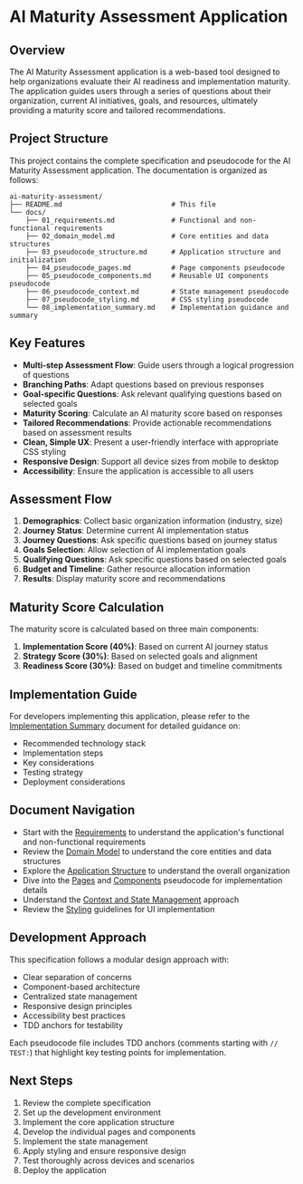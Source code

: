 # AI Maturity Assessment Application

## Overview

The AI Maturity Assessment application is a web-based tool designed to help organizations evaluate their AI readiness and implementation maturity. The application guides users through a series of questions about their organization, current AI initiatives, goals, and resources, ultimately providing a maturity score and tailored recommendations.

## Project Structure

This project contains the complete specification and pseudocode for the AI Maturity Assessment application. The documentation is organized as follows:

```
ai-maturity-assessment/
├── README.md                           # This file
└── docs/
    ├── 01_requirements.md              # Functional and non-functional requirements
    ├── 02_domain_model.md              # Core entities and data structures
    ├── 03_pseudocode_structure.md      # Application structure and initialization
    ├── 04_pseudocode_pages.md          # Page components pseudocode
    ├── 05_pseudocode_components.md     # Reusable UI components pseudocode
    ├── 06_pseudocode_context.md        # State management pseudocode
    ├── 07_pseudocode_styling.md        # CSS styling pseudocode
    └── 08_implementation_summary.md    # Implementation guidance and summary
```

## Key Features

- **Multi-step Assessment Flow**: Guide users through a logical progression of questions
- **Branching Paths**: Adapt questions based on previous responses
- **Goal-specific Questions**: Ask relevant qualifying questions based on selected goals
- **Maturity Scoring**: Calculate an AI maturity score based on responses
- **Tailored Recommendations**: Provide actionable recommendations based on assessment results
- **Clean, Simple UX**: Present a user-friendly interface with appropriate CSS styling
- **Responsive Design**: Support all device sizes from mobile to desktop
- **Accessibility**: Ensure the application is accessible to all users

## Assessment Flow

1. **Demographics**: Collect basic organization information (industry, size)
2. **Journey Status**: Determine current AI implementation status
3. **Journey Questions**: Ask specific questions based on journey status
4. **Goals Selection**: Allow selection of AI implementation goals
5. **Qualifying Questions**: Ask specific questions based on selected goals
6. **Budget and Timeline**: Gather resource allocation information
7. **Results**: Display maturity score and recommendations

## Maturity Score Calculation

The maturity score is calculated based on three main components:

1. **Implementation Score (40%)**: Based on current AI journey status
2. **Strategy Score (30%)**: Based on selected goals and alignment
3. **Readiness Score (30%)**: Based on budget and timeline commitments

## Implementation Guide

For developers implementing this application, please refer to the [Implementation Summary](docs/08_implementation_summary.md) document for detailed guidance on:

- Recommended technology stack
- Implementation steps
- Key considerations
- Testing strategy
- Deployment considerations

## Document Navigation

- Start with the [Requirements](docs/01_requirements.md) to understand the application's functional and non-functional requirements
- Review the [Domain Model](docs/02_domain_model.md) to understand the core entities and data structures
- Explore the [Application Structure](docs/03_pseudocode_structure.md) to understand the overall organization
- Dive into the [Pages](docs/04_pseudocode_pages.md) and [Components](docs/05_pseudocode_components.md) pseudocode for implementation details
- Understand the [Context and State Management](docs/06_pseudocode_context.md) approach
- Review the [Styling](docs/07_pseudocode_styling.md) guidelines for UI implementation

## Development Approach

This specification follows a modular design approach with:

- Clear separation of concerns
- Component-based architecture
- Centralized state management
- Responsive design principles
- Accessibility best practices
- TDD anchors for testability

Each pseudocode file includes TDD anchors (comments starting with `// TEST:`) that highlight key testing points for implementation.

## Next Steps

1. Review the complete specification
2. Set up the development environment
3. Implement the core application structure
4. Develop the individual pages and components
5. Implement the state management
6. Apply styling and ensure responsive design
7. Test thoroughly across devices and scenarios
8. Deploy the application